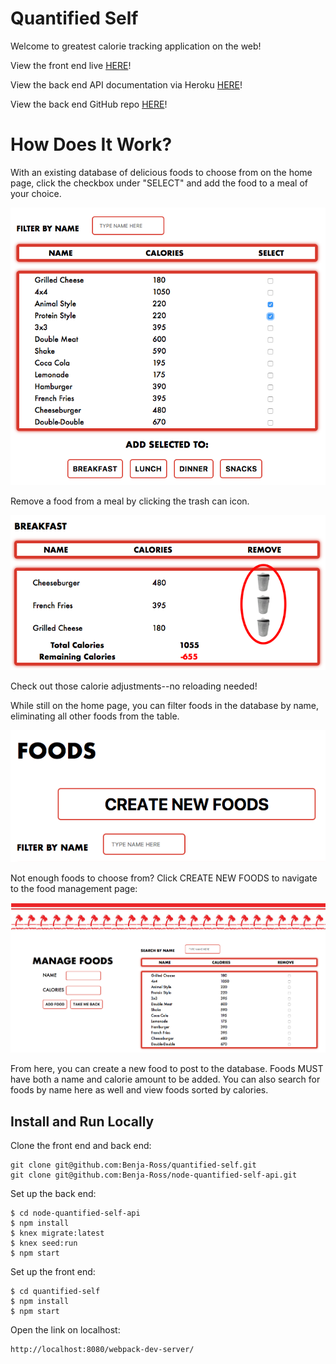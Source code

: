 # Quantified Self

Welcome to greatest calorie tracking application on the web!

View the front end live [HERE](https://benja-ross.github.io/quantified-self/)!

View the back end API documentation via Heroku [HERE](https://lit-basin-44778.herokuapp.com/)!

View the back end GitHub repo [HERE](https://github.com/Benja-Ross/node-quantified-self-api)!

# How Does It Work?

With an existing database of delicious foods to choose from on the home page, click the checkbox under "SELECT" and add the food to a meal of your choice.

![foods table](https://github.com/rwilhel/bootstrap_tutorial/blob/master/QS-markdown-1.png)

Remove a food from a meal by clicking the trash can icon.

![trash can icons](https://github.com/rwilhel/bootstrap_tutorial/blob/master/QS-markdown-2.png)

Check out those calorie adjustments--no reloading needed!

While still on the home page, you can filter foods in the database by name, eliminating all other foods from the table.

![create new foods button](https://github.com/rwilhel/bootstrap_tutorial/blob/master/QS-markdown-3.png)

Not enough foods to choose from? Click CREATE NEW FOODS to navigate to the food management page:

![food management page](https://github.com/rwilhel/bootstrap_tutorial/blob/master/QS-markdown-4.png)

From here, you can create a new food to post to the database. Foods MUST have both a name and calorie amount to be added. You can also search for foods by name here as well and view foods sorted by calories.

## Install and Run Locally

Clone the front end and back end:

```shell
git clone git@github.com:Benja-Ross/quantified-self.git
git clone git@github.com:Benja-Ross/node-quantified-self-api.git
```

Set up the back end:

```shell
$ cd node-quantified-self-api
$ npm install
$ knex migrate:latest
$ knex seed:run
$ npm start
```

Set up the front end:

```shell
$ cd quantified-self
$ npm install
$ npm start
```

Open the link on localhost:

```
http://localhost:8080/webpack-dev-server/
```

